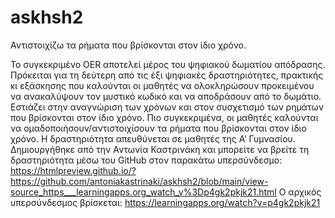# askhsh2
Αντιστοιχίζω τα ρήματα που βρίσκονται στον ίδιο χρόνο.

Το συγκεκριμένο OER αποτελεί μέρος του ψηφιακού δωματίου απόδρασης. Πρόκειται για τη δεύτερη από τις έξι ψηφιακές δραστηριότητες, πρακτικής κι εξάσκησης που καλούνται οι μαθητές να ολοκληρώσουν προκειμένου να ανακαλύψουν τον μυστικό κωδικό και να αποδράσουν από το δωμάτιο. Εστιάζει στην αναγνώριση των χρόνων και στον συσχετισμό των ρημάτων που βρίσκονται στον ίδιο χρόνο.  Πιο συγκεκριμένα, οι μαθητές καλούνται να ομαδοποιήσουν/αντιστοιχίσουν τα  ρήματα που βρίσκονται στον ίδιο χρόνο. Η δραστηριότητα απευθύνεται σε μαθητές της Α’ Γυμνασίου.
Δημιουργήθηκε από την Αντωνία Καστρινάκη και μπορείτε να βρείτε τη δραστηριότητα μέσω του GitHub στον παρακάτω υπερσύνδεσμο:
https://htmlpreview.github.io/?https://github.com/antoniakastrinaki/askhsh2/blob/main/view-source_https___learningapps.org_watch_v%3Dp4gk2pkjk21.html
Ο αρχικός υπερσύνδεσμος βρίσκεται: https://learningapps.org/watch?v=p4gk2pkjk21
